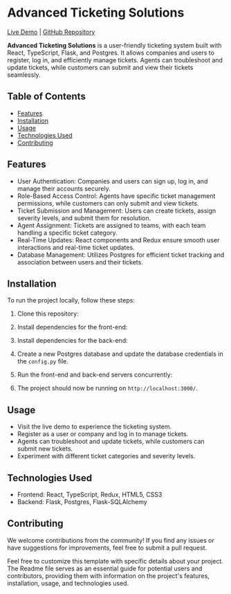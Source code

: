 # Advanced Ticketing Solutions

[Live Demo](link-to-demo) | [GitHub Repository](link-to-github)

**Advanced Ticketing Solutions** is a user-friendly ticketing system built with React, TypeScript, Flask, and Postgres. It allows companies and users to register, log in, and efficiently manage tickets. Agents can troubleshoot and update tickets, while customers can submit and view their tickets seamlessly.

## Table of Contents

- [Features](#features)
- [Installation](#installation)
- [Usage](#usage)
- [Technologies Used](#technologies-used)
- [Contributing](#contributing)

## Features

- User Authentication: Companies and users can sign up, log in, and manage their accounts securely.
- Role-Based Access Control: Agents have specific ticket management permissions, while customers can only submit and view tickets.
- Ticket Submission and Management: Users can create tickets, assign severity levels, and submit them for resolution.
- Agent Assignment: Tickets are assigned to teams, with each team handling a specific ticket category.
- Real-Time Updates: React components and Redux ensure smooth user interactions and real-time ticket updates.
- Database Management: Utilizes Postgres for efficient ticket tracking and association between users and their tickets.

## Installation

To run the project locally, follow these steps:

1. Clone this repository:

2. Install dependencies for the front-end:

3. Install dependencies for the back-end:

4. Create a new Postgres database and update the database credentials in the `config.py` file.

5. Run the front-end and back-end servers concurrently:

6. The project should now be running on `http://localhost:3000/`.

## Usage

- Visit the live demo to experience the ticketing system.
- Register as a user or company and log in to manage tickets.
- Agents can troubleshoot and update tickets, while customers can submit new tickets.
- Experiment with different ticket categories and severity levels.

## Technologies Used

- Frontend: React, TypeScript, Redux, HTML5, CSS3
- Backend: Flask, Postgres, Flask-SQLAlchemy

## Contributing

We welcome contributions from the community! If you find any issues or have suggestions for improvements, feel free to submit a pull request.

Feel free to customize this template with specific details about your project. The Readme file serves as an essential guide for potential users and contributors, providing them with information on the project's features, installation, usage, and technologies used.
